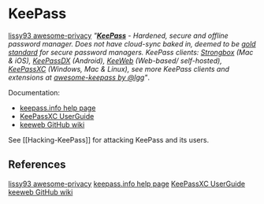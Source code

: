 # KeePass

[lissy93 awesome-privacy](https://github.com/Lissy93/awesome-privacy) *"**[KeePass](https://keepass.info)** - Hardened, secure and offline password manager. Does not have cloud-sync baked in, deemed to be [gold standard](https://keepass.info/ratings.html) for secure password managers. KeePass clients: [Strongbox](https://apps.apple.com/us/app/strongbox-keepass-pwsafe/id897283731) (Mac & iOS), [KeePassDX](https://play.google.com/store/apps/details?id=com.kunzisoft.keepass.free) (Android), [KeeWeb](https://keeweb.info) (Web-based/ self-hosted), [KeePassXC](https://keepassxc.org) (Windows, Mac & Linux), see more KeePass clients and extensions at [awesome-keepass by @lgg](https://github.com/lgg/awesome-keepass)"*. 

Documentation:
- [keepass.info help page](https://keepass.info/help/base/index.html)
- [KeePassXC UserGuide](https://keepassxc.org/docs/KeePassXC_UserGuide)
- [keeweb GitHub wiki](https://github.com/keeweb/keeweb/wiki)


See [[Hacking-KeePass]] for attacking KeePass and its users.

## References

[lissy93 awesome-privacy](https://github.com/Lissy93/awesome-privacy) 
[keepass.info help page](https://keepass.info/help/base/index.html)
[KeePassXC UserGuide](https://keepassxc.org/docs/KeePassXC_UserGuide)
[keeweb GitHub wiki](https://github.com/keeweb/keeweb/wiki)